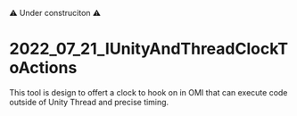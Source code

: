 ⚠️ Under construciton ⚠️

# 2022_07_21_IUnityAndThreadClockToActions
This tool is design to offert a clock to hook on in OMI that can execute code outside of Unity Thread and precise timing.
